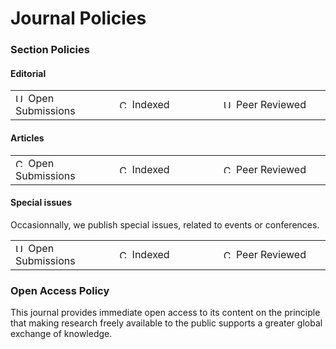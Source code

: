 # Journal Policies

<div id="sectionPolicies">
<h3>Section Policies</h3>
<h4>Editorial</h4>
<table width="60%">
<tbody>
<tr>
<td width="33%"><img src="https://www.journalprivacyconfidentiality.org/lib/pkp/templates/images/icons/unchecked.gif" alt="Unchecked" width="16" height="14"> Open Submissions</td>
<td width="33%"><img src="https://www.journalprivacyconfidentiality.org/lib/pkp/templates/images/icons/checked.gif" alt="Checked" width="16" height="14"> Indexed</td>
<td width="34%"><img src="https://www.journalprivacyconfidentiality.org/lib/pkp/templates/images/icons/unchecked.gif" alt="Unchecked" width="16" height="14"> Peer Reviewed</td>
</tr>
</tbody>
</table>
<h4>Articles</h4>
<table width="60%">
<tbody>
<tr>
<td width="33%"><img src="https://www.journalprivacyconfidentiality.org/lib/pkp/templates/images/icons/checked.gif" alt="Checked" width="16" height="14"> Open Submissions</td>
<td width="33%"><img src="https://www.journalprivacyconfidentiality.org/lib/pkp/templates/images/icons/checked.gif" alt="Checked" width="16" height="14"> Indexed</td>
<td width="34%"><img src="https://www.journalprivacyconfidentiality.org/lib/pkp/templates/images/icons/checked.gif" alt="Checked" width="16" height="14"> Peer Reviewed</td>
</tr>
</tbody>
</table>
<h4>Special issues</h4>
Occasionnally, we publish special issues, related to events or conferences. 
<table width="60%">
<tbody>
<tr>
<td width="33%"><img src="https://www.journalprivacyconfidentiality.org/lib/pkp/templates/images/icons/unchecked.gif" alt="Unchecked" width="16" height="14"> Open Submissions</td>
<td width="33%"><img src="https://www.journalprivacyconfidentiality.org/lib/pkp/templates/images/icons/checked.gif" alt="Checked" width="16" height="14"> Indexed</td>
<td width="34%"><img src="https://www.journalprivacyconfidentiality.org/lib/pkp/templates/images/icons/checked.gif" alt="Checked" width="16" height="14"> Peer Reviewed</td>
</tr>
</tbody>
</table>
</div>

### Open Access Policy

This journal provides immediate open access to its content on the principle that making research freely available to the public supports a greater global exchange of knowledge.
